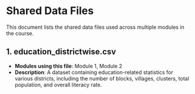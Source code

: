 # Shared Data Files

This document lists the shared data files used across multiple modules in the course.

## 1. education_districtwise.csv

- **Modules using this file**: Module 1, Module 2
- **Description**: A dataset containing education-related statistics for various districts, including the number of blocks, villages, clusters, total population, and overall literacy rate.
